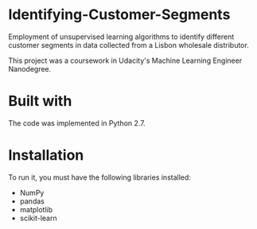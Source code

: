 # Identifying-Customer-Segments
Employment of unsupervised learning algorithms to identify different customer segments in data collected from a 
Lisbon wholesale distributor.

This project was a coursework in Udacity's Machine Learning Engineer Nanodegree.

# Built with
The code was implemented in Python 2.7.

# Installation
To run it, you must have the following libraries installed:

- NumPy
- pandas
- matplotlib
- scikit-learn
